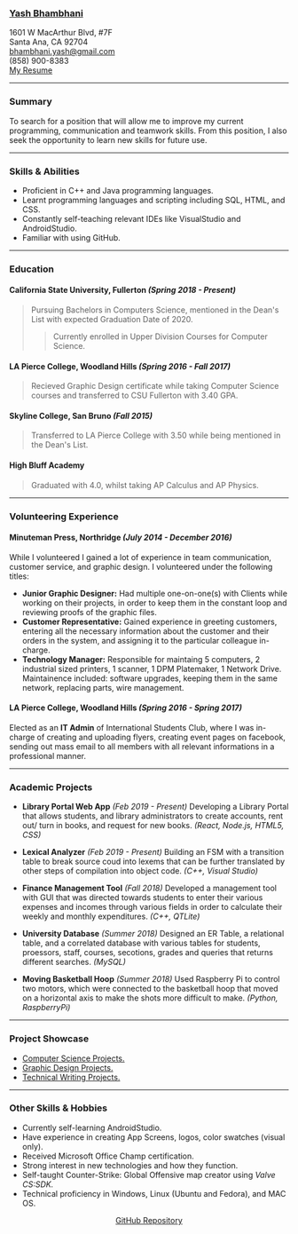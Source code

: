 ### [Yash Bhambhani](https://www.linkedin.com/in/yash-bhambhani-31288a17b/)  
1601 W MacArthur Blvd, #7F  
Santa Ana, CA 92704  
bhambhani.yash@gmail.com  
(858) 900-8383  
[My Resume](https://yash-b.github.io/YashB.pdf)

---

### **Summary**  
To search for a position that will allow me to improve my current programming, communication and teamwork skills. From this position, I also seek the opportunity to learn new skills for future use.  

---

### **Skills & Abilities**
+ Proficient in C++ and Java programming languages.  
+ Learnt programming languages and scripting including SQL, HTML, and CSS.  
+ Constantly self-teaching relevant IDEs like VisualStudio and AndroidStudio.  
+ Familiar with using GitHub.

---

### **Education**  

#### California State University, Fullerton _(Spring 2018 - Present)_  
>Pursuing Bachelors in Computers Science, mentioned in the Dean's List with expected Graduation Date of 2020. 
>>Currently enrolled in Upper Division Courses for Computer Science.  

#### LA Pierce College, Woodland Hills _(Spring 2016 - Fall 2017)_  
>Recieved Graphic Design certificate while taking Computer Science courses and transferred to CSU Fullerton with 3.40 GPA. 


#### Skyline College, San Bruno _(Fall 2015)_
>Transferred to LA Pierce College with 3.50 while being mentioned in the Dean's List. 

#### High Bluff Academy  
>Graduated with 4.0, whilst taking AP Calculus and AP Physics.  

---
  
### **Volunteering Experience**  
#### Minuteman Press, Northridge _(July 2014 - December 2016)_
While I volunteered I gained a lot of experience in team communication, customer service, and graphic design. I volunteered under the following titles:
+ **Junior Graphic Designer:** Had multiple one-on-one(s) with Clients while working on their projects, in order to keep them in the constant loop and reviewing proofs of the graphic files. 
+ **Customer Representative:** Gained experience in greeting customers, entering all the necessary information about the customer and their orders in the system, and assigning it to the particular colleague in-charge.
+ **Technology Manager:** Responsible for maintaing 5 computers, 2 industrial sized printers, 1 scanner, 1 DPM Platemaker, 1 Network Drive. Maintainence included: software upgrades, keeping them in the same network, replacing parts, wire management. 

#### LA Pierce College, Woodland Hills _(Spring 2016 - Spring 2017)_
Elected as an **IT Admin** of International Students Club, where I was in-charge of creating and uploading flyers, creating event pages on facebook, sending out mass email to all members with all relevant informations in a professional manner.  

---

### **Academic Projects**
+ **Library Portal Web App** _(Feb 2019 - Present)_
Developing a Library Portal that allows students, and library administrators to create accounts, rent out/ turn in books, and request for new books. _(React, Node.js, HTML5, CSS)_

+ **Lexical Analyzer** _(Feb 2019 - Present)_
Building an FSM with a transition table to break source coud into lexems that can be further translated by other steps of compilation into object code. _(C++, Visual Studio)_

+ **Finance Management Tool** _(Fall 2018)_
Developed a management tool with GUI that was directed towards students to enter their various expenses and incomes through various fields in order to calculate their weekly and monthly expenditures. _(C++, QTLite)_

+ **University Database** _(Summer 2018)_
Designed an ER Table, a relational table, and a correlated database with various tables for students, proessors, staff, courses, secotions, grades and queries that returns different searches. _(MySQL)_

+ **Moving Basketball Hoop** _(Summer 2018)_
Used Raspberry Pi to control two motors, which were connected to the basketball hoop that moved on a horizontal axis to make the shots more difficult to make. _(Python, RaspberryPi)_

---

### **Project Showcase**
+ [Computer Science Projects.](https://www.dropbox.com/sh/bj8y8v2lkluo6bw/AAAPHVlp8XMYx_sX1oPuVUwTa?dl=0)
+ [Graphic Design Projects.](https://www.dropbox.com/sh/ocyyg1daie1mnyf/AACJubNC_QLwHfD-ttt5HHXRa?dl=0)
+ [Technical Writing Projects.](https://www.dropbox.com/sh/qdwhqair22d1m12/AACylF0uFs_9O_Ig8jjV5Qkea?dl=0)  

---

### **Other Skills & Hobbies**
+ Currently self-learning AndroidStudio.
+ Have experience in creating App Screens, logos, color swatches (visual only).
+ Received Microsoft Office Champ certification.
+ Strong interest in new technologies and how they function.
+ Self-taught Counter-Strike: Global Offensive map creator using _Valve CS:SDK._
+ Technical proficiency in Windows, Linux (Ubuntu and Fedora), and MAC OS.

<p align="center"><a href="https://github.com/yash-b/yash-b.github.io"> GitHub Repository</a></p>
